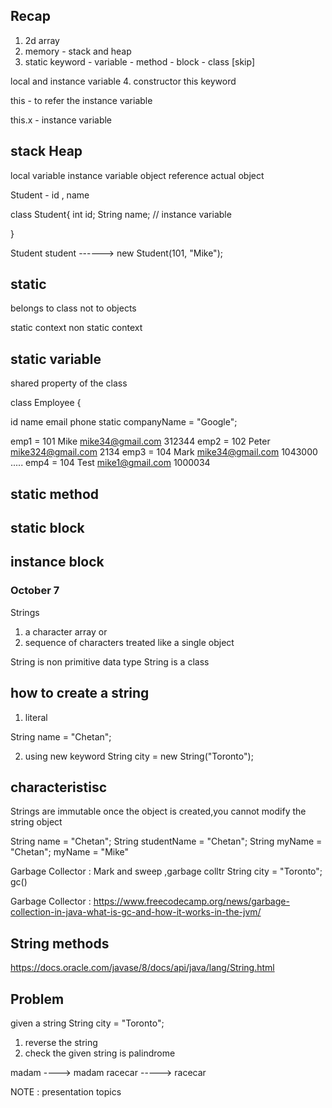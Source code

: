 ## Recap 

1. 2d array 
2. memory - stack and heap 
3. static keyword 
        - variable 
        - method 
        - block 
        - class [skip]

local and instance variable 
4. constructor 
        this keyword 
  

this - to refer the instance variable 

this.x - instance variable 


## stack                           Heap 
local variable                     instance variable 
object reference                   actual object 


Student - id , name 

class Student{
  int id;
  String name; // instance variable 

}

Student student         ------>    new Student(101, "Mike");

## static 
belongs to class not to objects 


static context                  non static context

## static variable 
shared property of the class 


class Employee {

id 
name
email 
phone 
static companyName = "Google";

emp1 = 101 Mike mike34@gmail.com 312344 
emp2 = 102 Peter mike324@gmail.com 2134
emp3 = 104 Mark mike34@gmail.com 1043000
.....
emp4 = 104 Test mike1@gmail.com 1000034 


## static method
## static block 
## instance block


### October 7 

Strings 
1. a character array 
or 
2. sequence of characters treated like a single object 

String is non primitive data type 
String is a class 

## how to create a string 
1. literal 

String name = "Chetan";

2. using new keyword 
String city = new String("Toronto");


## characteristisc 
Strings are immutable 
once the object is created,you cannot modify the string object 

String name = "Chetan";
String studentName = "Chetan";
String myName = "Chetan";
myName = "Mike"

Garbage Collector : Mark and sweep ,garbage colltr
String city = "Toronto";                gc()

Garbage Collector :
https://www.freecodecamp.org/news/garbage-collection-in-java-what-is-gc-and-how-it-works-in-the-jvm/


## String methods 
https://docs.oracle.com/javase/8/docs/api/java/lang/String.html


## Problem 

given a string 
String city = "Toronto";

1. reverse the string
2. check the given string is palindrome 

madam   ----> madam
racecar  -----> racecar


NOTE : presentation topics 



















